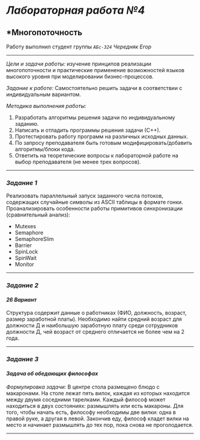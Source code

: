 # *Лабораторная работа №4*
## *Многопоточность
Работу выполнил студент группы *`АБс-324`* *Чередняк Егор*

---
*Цели и задачи работы:* изучение принципов реализации многопоточности и практические применение возможностей языков высокого уровня при моделировании бизнес-процессов.

*Задание к работе:* Самостоятельно решить задачи в соответствии с индивидуальным вариантом.

*Методика выполнения работы:*
1. Разработать алгоритмы решения задачи по индивидуальному заданию.
2. Написать и отладить программы решения задачи (С++).
3. Протестировать работу программ на различных исходных данных.
4. По запросу преподавателя быть готовым модифицировать/добавить алгоритмы/блоки кода.
5. Ответить на теоретические вопросы к лабораторной работе на выбор преподавателя (не менее трех вопросов).

---
### *Задание 1*
Реализовать параллельный запуск заданного числа потоков, содержащих случайные символы из ASCII таблицы в формате гонки.
Проанализировать особенности работы примитивов синхронизации (сравнительный анализ):
- Mutexes
- Semaphore
- SemaphoreSlim
- Barrier
- SpinLock
- SpinWait
- Monitor

---
### *Задание 2*
#### *26 Вариант*
Структура содержит данные о работниках (ФИО, должность, возраст, размер заработной платы). Необходимо найти средний возраст для должности Д и наибольшую заработную плату среди сотрудников должности Д, чей возраст от среднего отличается не более чем на 2 года.

---
### *Задание 3*
#### *Задача об обедающих философах*
*Формулировка задачи:* В центре стола размещено блюдо с макаронами. На столе лежат пять вилок, каждая из которых находится между двумя соседними тарелками. Каждый философ может находиться в двух состояниях: размышлять или есть макароны. Для того, чтобы начать есть, философу необходимы две вилки: одна в правой руке, а другая в левой. Закончив еду, философ кладет вилки на место и начинает размышлять до тех пор, пока снова не проголодается.

---